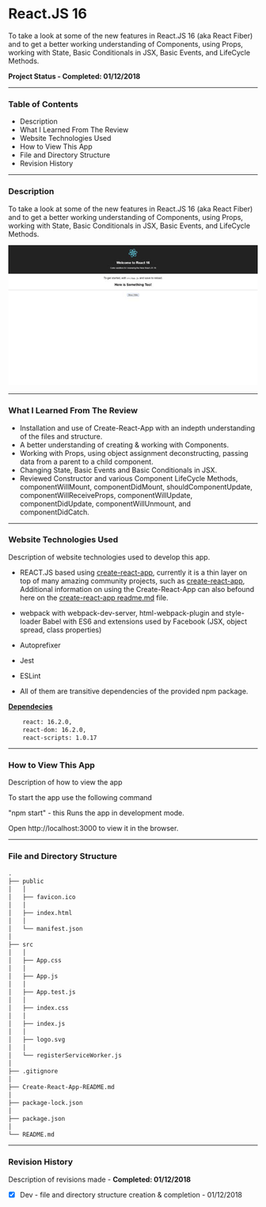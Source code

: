 # React.JS 16 

To take a look at some of the new features in React.JS 16 (aka React Fiber) and to get a better working understanding of Components, using Props, working with State, Basic Conditionals in JSX, Basic Events, and LifeCycle Methods.




__Project Status - Completed: 01/12/2018__

----

### Table of Contents

  -  Description
  -  What I Learned From The Review
  -  Website Technologies Used
  -  How to View This App
  -  File and Directory Structure
  -  Revision History

----

### Description
To take a look at some of the new features in React.JS 16 (aka React Fiber) and to get a better working understanding of Components, using Props, working with State, Basic Conditionals in JSX, Basic Events, and LifeCycle Methods.

![React.JS 16 Review](https://github.com/DKMitt/reactjs16/blob/master/public/reactjs16.gif)

----

### What I Learned From The Review
- Installation and use of ​Create-React-App with an indepth understanding of the files and structure.
- ​A better understanding of creating & working with Components.
- ​Working with Props, using object assignment deconstructing, passing data from a parent to a child component.
- ​Changing State, Basic Events and Basic Conditionals in JSX.
- Reviewed Constructor and various Component LifeCycle Methods, componentWillMount, componentDidMount, shouldComponentUpdate, componentWillReceiveProps, componentWillUpdate, componentDidUpdate, componentWillUnmount, and componentDidCatch.

----

### Website Technologies Used

Description of website technologies used to develop this app.

- REACT.JS based using [create-react-app](https://github.com/facebookincubator/create-react-app), currently it is a thin layer on top of many amazing community projects, such as [create-react-app](https://github.com/facebookincubator/create-react-app), Additional information on using the Create-React-App can also befound here on the [create-react-app readme.md](https://github.com/DKMitt/reactjs16/blob/master/Create-React-App-README.md) file.

- webpack with webpack-dev-server, html-webpack-plugin and style-loader
  Babel with ES6 and extensions used by Facebook (JSX, object spread, class properties)

- Autoprefixer

- Jest

- ESLint

- All of them are transitive dependencies of the provided npm package.
  ​

__<u>Dependecies</u>__
```   
    react: 16.2.0,
    react-dom: 16.2.0,
    react-scripts: 1.0.17
```
----


### How to View This App

Description of how to view the app

To start the app use the following command

  "npm start"   - this Runs the app in development mode.

  Open http://localhost:3000 to view it in the browser.

----


### File and Directory Structure

```
.
├── public
│   │
│   ├── favicon.ico
│   │
│   ├── index.html
│   │
│   └── manifest.json
│
├── src
│   │
│   ├── App.css
│   │
│   ├── App.js
│   │
│   ├── App.test.js
│   │
│   ├── index.css
│   │
│   ├── index.js
│   │
│   ├── logo.svg
│   │
│   └── registerServiceWorker.js
│ 
├── .gitignore
│
├── Create-React-App-README.md
│
├── package-lock.json
│
├── package.json
│
└── README.md            
```
----

### Revision History 

Description of revisions made - __Completed: 01/12/2018__

  - [x] Dev - file and directory structure creation & completion  - 01/12/2018

